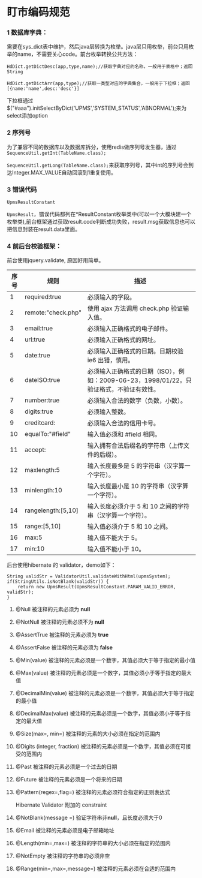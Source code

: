 # 盯市编码规范

### 1 数据库字典：

需要在sys_dict表中维护，然后java层转换为枚举。java层只用枚举，前台只用枚举的name，不需要关心code。前台枚举转换公共方法：

`HdDict.getDictDesc(app,type,name);//获取字典对应的名称，一般用于表格中；返回String`

`HdDict.getDictArr(app,type);//获取一类型对应的字典集合，一般用于下拉框；返回[{name:'name',desc:'desc'}]`

下拉框通过$("#aaa").initSelectByDict('UPMS','SYSTEM_STATUS','ABNORMAL');来为select添加option

### 2 序列号

为了兼容不同的数据库以及数据库拆分，使用redis做序列号发生器，通过`SequenceUtil.getInt(TableName.class); `

`SequenceUtil.getLong(TableName.class);`来获取序列号，其中int的序列号会到达Integer.MAX_VALUE自动回滚到1重复使用。

### 3 错误代码

`UpmsResultConstant `

`UpmsResult`，错误代码都列在*ResultConstant枚举类中(可以一个大模块建一个枚举类),前台框架通过获取result.code判断成功失败，result.msg获取信息也可以把信息封装在result.data里面。

### 4 前后台校验框架：

前台使用jquery.validate, 原因好用简单。

| 序号   | 规则                 | 描述                                       |
| ---- | ------------------ | ---------------------------------------- |
| 1    | required:true      | 必须输入的字段。                                 |
| 2    | remote:"check.php" | 使用 ajax 方法调用 check.php 验证输入值。            |
| 3    | email:true         | 必须输入正确格式的电子邮件。                           |
| 4    | url:true           | 必须输入正确格式的网址。                             |
| 5    | date:true          | 必须输入正确格式的日期。日期校验 ie6 出错，慎用。              |
| 6    | dateISO:true       | 必须输入正确格式的日期（ISO），例如：2009-06-23，1998/01/22。只验证格式，不验证有效性。 |
| 7    | number:true        | 必须输入合法的数字（负数，小数）。                        |
| 8    | digits:true        | 必须输入整数。                                  |
| 9    | creditcard:        | 必须输入合法的信用卡号。                             |
| 10   | equalTo:"#field"   | 输入值必须和 #field 相同。                        |
| 11   | accept:            | 输入拥有合法后缀名的字符串（上传文件的后缀）。                  |
| 12   | maxlength:5        | 输入长度最多是 5 的字符串（汉字算一个字符）。                 |
| 13   | minlength:10       | 输入长度最小是 10 的字符串（汉字算一个字符）。                |
| 14   | rangelength:[5,10] | 输入长度必须介于 5 和 10 之间的字符串（汉字算一个字符）。         |
| 15   | range:[5,10]       | 输入值必须介于 5 和 10 之间。                       |
| 16   | max:5              | 输入值不能大于 5。                               |
| 17   | min:10             | 输入值不能小于 10。                              |

后台使用hibernate 的 validator，demo如下：

    String validStr = ValidatorUtil.validateWithHtml(upmsSystem);
    if(StringUtils.isNotBlank(validStr)) {
    	return new UpmsResult(UpmsResultConstant.PARAM_VALID_ERROR, validStr);
    }
1. @Null   被注释的元素必须为 **null**  

2. @NotNull    被注释的元素必须不为 **null**  

3. @AssertTrue     被注释的元素必须为 **true**  

4. @AssertFalse    被注释的元素必须为 **false**  

5. @Min(value)     被注释的元素必须是一个数字，其值必须大于等于指定的最小值  

6. @Max(value)     被注释的元素必须是一个数字，其值必须小于等于指定的最大值  

7. @DecimalMin(value)  被注释的元素必须是一个数字，其值必须大于等于指定的最小值  

8. @DecimalMax(value)  被注释的元素必须是一个数字，其值必须小于等于指定的最大值  

9. @Size(max=, min=)   被注释的元素的大小必须在指定的范围内  

10. @Digits (integer, fraction)     被注释的元素必须是一个数字，其值必须在可接受的范围内  

11. @Past   被注释的元素必须是一个过去的日期  

12. @Future     被注释的元素必须是一个将来的日期  

13. @Pattern(regex=,flag=)  被注释的元素必须符合指定的正则表达式  

    Hibernate Validator 附加的 constraint  

14. @NotBlank(message =)   验证字符串非**null**，且长度必须大于0  

15. @Email  被注释的元素必须是电子邮箱地址  

16. @Length(min=,max=)  被注释的字符串的大小必须在指定的范围内  

17. @NotEmpty   被注释的字符串的必须非空  

18. @Range(min=,max=,message=)  被注释的元素必须在合适的范围内 